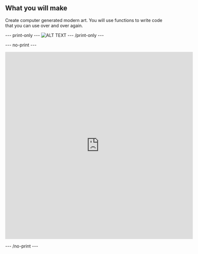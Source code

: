 ## What you will make

Create computer generated modern art. You will use functions to write code that you can use over and over again.


--- print-only ---
![ALT TEXT](images/IMAGE.png)
--- /print-only ---

--- no-print ---

<iframe src="https://editor.raspberrypi.org/en/embed/viewer/modern-art-complete" width="600" height="600" frameborder="0" marginwidth="0" marginheight="0" allowfullscreen> </iframe>

--- /no-print ---
